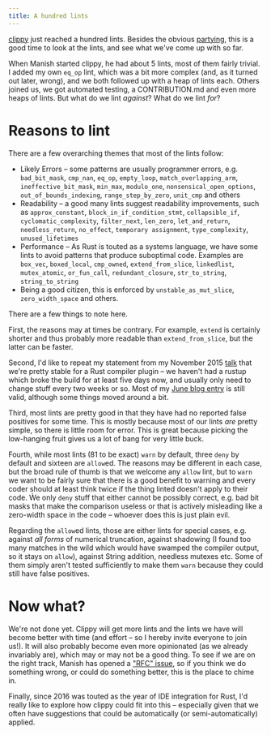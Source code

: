 ```yaml
---
title: A hundred lints
---
```


[clippy](https://github.com/Manishearth/rust-clippy) just reached a hundred
lints. Besides the obvious
[partying](https://www.youtube.com/watch?v=3RbnBvQ1bC0), this is a good time to
look at the lints, and see what we've come up with so far.

When Manish started clippy, he had about 5 lints, most of them fairly trivial.
I added my own `eq_op` lint, which was a bit more complex (and, as it turned
out later, wrong), and we both followed up with a heap of lints each. Others
joined us, we got automated testing, a CONTRIBUTION.md and even more heaps of
lints. But what do we lint *against*? What do we lint *for*?

# Reasons to lint

There are a few overarching themes that most of the lints follow:

* Likely Errors – some patterns are usually programmer errors, e.g.
`bad_bit_mask`, `cmp_nan`, `eq_op`, `empty_loop`, `match_overlapping_arm`,
`ineffective_bit_mask`, `min_max`, `modulo_one`, `nonsensical_open_options`,
`out_of_bounds_indexing`, `range_step_by_zero`, `unit_cmp` and others
* Readability – a good many lints suggest readability improvements, such as
`approx_constant`, `block_in_if_condition_stmt`, `collapsible_if`,
`cyclomatic_complexity`, `filter_next`, `len_zero`, `let_and_return`,
`needless_return`, `no_effect`, `temporary assignment`, `type_complexity`,
`unused_lifetimes`
* Performance – As Rust is touted as a systems language, we have some lints to
avoid patterns that produce suboptimal code. Examples are `box_vec`,
`boxed_local`, `cmp_owned`, `extend_from_slice`, `linkedlist`, `mutex_atomic`,
`or_fun_call`, `redundant_closure`, `str_to_string`, `string_to_string`
* Being a good citizen, this is enforced by `unstable_as_mut_slice`,
`zero_width_space` and others.

There are a few things to note here.

First, the reasons may at times be contrary. For example, `extend` is certainly
shorter and thus probably more readable than `extend_from_slice`, but the
latter can be faster.

Second, I'd like to repeat my statement from my November 2015 
[talk](https://llogiq.github.io/talks/clippy.html) that we're pretty stable
for a Rust compiler plugin – we haven't had a rustup which broke the build for
at least five days now, and usually only need to change stuff every two weeks
or so. Most of my 
[June blog entry](http://llogiq.github.io/2015/06/04/workflows.html) is still 
valid, although some things moved around a bit.

Third, most lints are pretty good in that they have had no reported false
positives for some time. This is mostly because most of our lints *are* pretty
simple, so there is little room for error. This is great because picking the
low-hanging fruit gives us a lot of bang for very little buck.

Fourth, while most lints (81 to be exact) `warn` by default, three `deny` by
default and sixteen are `allow`ed. The reasons may be different in each case,
but the broad rule of thumb is that we welcome any `allow` lint, but to `warn`
we want to be fairly sure that there is a good benefit to warning and every
coder should at least think twice if the thing linted doesn't apply to their
code. Ẁe only `deny` stuff that either cannot be possibly correct, e.g. bad bit
masks that make the comparison useless or that is actively misleading like a
zero-width space in the code – whoever does this is just plain evil.

Regarding the `allow`ed lints, those are either lints for special cases, e.g.
against *all forms* of numerical truncation, against shadowing (I found too
many matches in the wild which would have swamped the compiler output, so it
stays on `allow`), against String addition, needless mutexes etc. Some of them
simply aren't tested sufficiently to make them `warn` because they could still
have false positives.

# Now what?

We're not done yet. Clippy will get more lints and the lints we have will
become better with time (and effort – so I hereby invite everyone to join us!).
It will also probably become even more opinionated (as we already invariably
are), which may or may not be a good thing. To see if we are on the right
track, Manish has opened a
["RFC" issue](https://github.com/Manishearth/rust-clippy/issues/533), so if you
think we do something wrong, or could do something better, this is the place to
chime in.

Finally, since 2016 was touted as the year of IDE integration for Rust, I'd
really like to explore how clippy could fit into this – especially given that
we often have suggestions that could be automatically (or semi-automatically)
applied.
